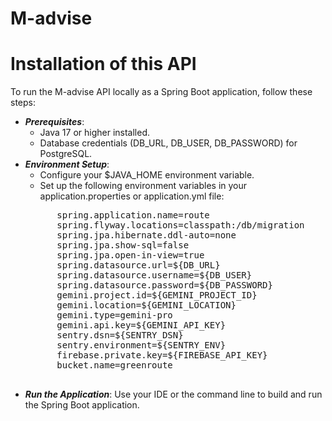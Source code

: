 # M-advise

# Installation of this API
To run the M-advise API locally as a Spring Boot application, follow these steps:

- ***Prerequisites***:
    - Java 17 or higher installed.
    - Database credentials (DB_URL, DB_USER, DB_PASSWORD) for PostgreSQL.
- ***Environment Setup***:
    - Configure your $JAVA_HOME environment variable.
    - Set up the following environment variables in your application.properties or application.yml file:
    <pre>
        spring.application.name=route
        spring.flyway.locations=classpath:/db/migration
        spring.jpa.hibernate.ddl-auto=none
        spring.jpa.show-sql=false
        spring.jpa.open-in-view=true
        spring.datasource.url=${DB_URL}
        spring.datasource.username=${DB_USER}
        spring.datasource.password=${DB_PASSWORD}
        gemini.project.id=${GEMINI_PROJECT_ID}
        gemini.location=${GEMINI_LOCATION}
        gemini.type=gemini-pro
        gemini.api.key=${GEMINI_API_KEY}
        sentry.dsn=${SENTRY_DSN}
        sentry.environment=${SENTRY_ENV}
        firebase.private.key=${FIREBASE_API_KEY}
        bucket.name=greenroute
    </pre>
- ***Run the Application***:
Use your IDE or the command line to build and run the Spring Boot application.
